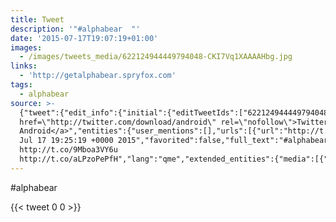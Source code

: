 ```yaml
---
title: Tweet
description: '"#alphabear  "'
date: '2015-07-17T19:07:19+01:00'
images:
  - /images/tweets_media/622124944449794048-CKI7Vq1XAAAAHbg.jpg
links:
  - 'http://getalphabear.spryfox.com'
tags:
  - alphabear
source: >-
  {"tweet":{"edit_info":{"initial":{"editTweetIds":["622124944449794048"],"editableUntil":"2015-07-17T20:25:19.936Z","editsRemaining":"5","isEditEligible":true}},"retweeted":false,"source":"<a
  href=\"http://twitter.com/download/android\" rel=\"nofollow\">Twitter for
  Android</a>","entities":{"user_mentions":[],"urls":[{"url":"http://t.co/9Mboa3VY6u","expanded_url":"http://getalphabear.spryfox.com","display_url":"getalphabear.spryfox.com","indices":["11","33"]}],"symbols":[],"media":[{"expanded_url":"https://twitter.com/toychicken/status/622124944449794048/photo/1","indices":["34","56"],"url":"http://t.co/aLPzoPePfH","media_url":"http://pbs.twimg.com/media/CKI7Vq1XAAAAHbg.jpg","id_str":"622124941991936000","id":"622124941991936000","media_url_https":"https://pbs.twimg.com/media/CKI7Vq1XAAAAHbg.jpg","sizes":{"medium":{"w":"1038","h":"779","resize":"fit"},"large":{"w":"1038","h":"779","resize":"fit"},"small":{"w":"680","h":"510","resize":"fit"},"thumb":{"w":"150","h":"150","resize":"crop"}},"type":"photo","display_url":"pic.twitter.com/aLPzoPePfH"}],"hashtags":[{"text":"alphabear","indices":["0","10"]}]},"display_text_range":["0","56"],"favorite_count":"0","id_str":"622124944449794048","truncated":false,"retweet_count":"0","id":"622124944449794048","possibly_sensitive":false,"created_at":"Fri
  Jul 17 19:25:19 +0000 2015","favorited":false,"full_text":"#alphabear
  http://t.co/9Mboa3VY6u
  http://t.co/aLPzoPePfH","lang":"qme","extended_entities":{"media":[{"expanded_url":"https://twitter.com/toychicken/status/622124944449794048/photo/1","indices":["34","56"],"url":"http://t.co/aLPzoPePfH","media_url":"http://pbs.twimg.com/media/CKI7Vq1XAAAAHbg.jpg","id_str":"622124941991936000","id":"622124941991936000","media_url_https":"https://pbs.twimg.com/media/CKI7Vq1XAAAAHbg.jpg","sizes":{"medium":{"w":"1038","h":"779","resize":"fit"},"large":{"w":"1038","h":"779","resize":"fit"},"small":{"w":"680","h":"510","resize":"fit"},"thumb":{"w":"150","h":"150","resize":"crop"}},"type":"photo","display_url":"pic.twitter.com/aLPzoPePfH"}]}}}
---
```

#alphabear  
    
{{< tweet 0 0 >}}
    
